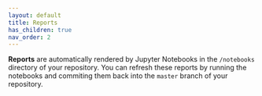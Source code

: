 ```yaml
---
layout: default
title: Reports
has_children: true
nav_order: 2
---
```


**Reports** are automatically rendered by Jupyter Notebooks in the `/notebooks` directory of your repository.  You can refresh these reports by running the notebooks and commiting them back into the `master` branch of your repository.